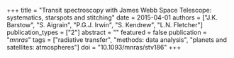 +++
title = "Transit spectroscopy with James Webb Space Telescope: systematics, starspots and stitching"
date = 2015-04-01
authors = ["J.K. Barstow", "S. Aigrain", "P.G.J. Irwin", "S. Kendrew", "L.N. Fletcher"]
publication_types = ["2"]
abstract = ""
featured = false
publication = "*mnras*"
tags = ["radiative transfer", "methods: data analysis", "planets and satellites: atmospheres"]
doi = "10.1093/mnras/stv186"
+++

